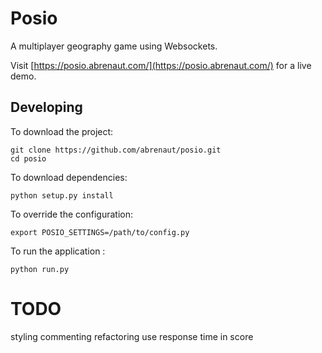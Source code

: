 # Posio

A multiplayer geography game using Websockets.

Visit [https://posio.abrenaut.com/](https://posio.abrenaut.com/) for a live demo.
    
## Developing

To download the project:

    git clone https://github.com/abrenaut/posio.git
    cd posio
    
To download dependencies:
    
    python setup.py install
    
To override the configuration:
    
    export POSIO_SETTINGS=/path/to/config.py
   
To run the application :
    
    python run.py

# TODO

styling
commenting
refactoring
use response time in score

